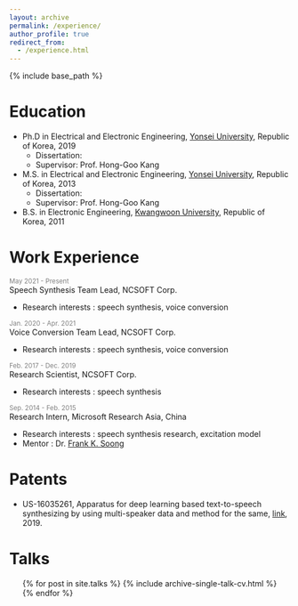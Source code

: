```yaml
---
layout: archive
permalink: /experience/
author_profile: true
redirect_from:
  - /experience.html
---
```


{% include base_path %}

Education
======
* Ph.D in Electrical and Electronic Engineering, [Yonsei University](https://www.yonsei.ac.kr/en_sc/index.jsp), Republic of Korea, 2019
  * Dissertation: 
  * Supervisor: Prof. Hong-Goo Kang
* M.S. in Electrical and Electronic Engineering, [Yonsei University](https://www.yonsei.ac.kr/en_sc/index.jsp), Republic of Korea, 2013
  * Dissertation: 
  * Supervisor: Prof. Hong-Goo Kang
* B.S. in Electronic Engineering, [Kwangwoon University](https://www.kw.ac.kr/en/index.jsp), Republic of Korea, 2011

Work Experience
======
<span style="color:gray"><small>May 2021 - Present</small></span>  
Speech Synthesis Team Lead, NCSOFT Corp.
  * Research interests : speech synthesis, voice conversion

<span style="color:gray"><small>Jan. 2020 - Apr. 2021</small></span>  
Voice Conversion Team Lead, NCSOFT Corp.
  * Research interests : speech synthesis, voice conversion

<span style="color:gray"><small>Feb. 2017 - Dec. 2019</small></span>  
Research Scientist, NCSOFT Corp.
  * Research interests : speech synthesis

<span style="color:gray"><small>Sep. 2014 - Feb. 2015</small></span>  
Research Intern, Microsoft Research Asia, China
  * Research interests : speech synthesis research, excitation model
  * Mentor : Dr. [Frank K. Soong](https://www.researchgate.net/profile/Frank-Soong)

Patents
======
* US-16035261, Apparatus for deep learning based text-to-speech synthesizing by using multi-speaker data and method for the same, [link](https://patentimages.storage.googleapis.com/d2/f7/a8/3b7bd7ef2465e8/US20190019500A1.pdf), 2019.

Talks
======
  <ul>{% for post in site.talks %}
    {% include archive-single-talk-cv.html %}
  {% endfor %}</ul>
